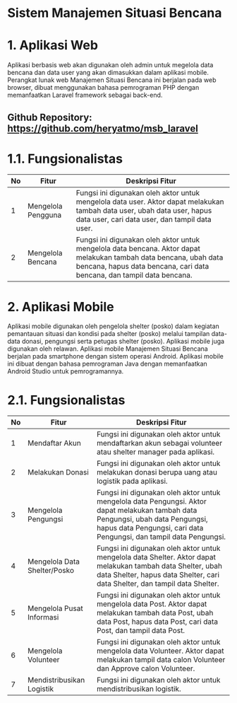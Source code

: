 # Sistem Manajemen Situasi Bencana

# 1. Aplikasi Web 
Aplikasi berbasis web akan digunakan oleh admin untuk megelola data bencana dan data user yang akan dimasukkan dalam aplikasi mobile. Perangkat lunak web Manajemen Situasi Bencana ini berjalan pada web browser, dibuat menggunakan bahasa pemrograman PHP dengan memanfaatkan Laravel framework sebagai back-end.
## Github Repository: https://github.com/heryatmo/msb_laravel

# 1.1. Fungsionalistas

| No | Fitur | Deskripsi Fitur |
| ------------- | ------------- | ------------- |
| 1  | Mengelola Pengguna | Fungsi ini digunakan oleh aktor untuk mengelola data user. Aktor dapat melakukan tambah data user, ubah data user, hapus data user, cari data user, dan tampil data user.  |
| 2  | Mengelola Bencana  | Fungsi ini digunakan oleh aktor untuk mengelola data bencana. Aktor dapat melakukan tambah data bencana, ubah data bencana, hapus data bencana, cari data bencana, dan tampil data bencana.  |

# 2. Aplikasi Mobile 
Aplikasi mobile digunakan oleh pengelola shelter (posko) dalam kegiatan pemantauan situasi dan kondisi pada shelter (posko) melalui tampilan data-data donasi, pengungsi serta petugas shelter (posko). Aplikasi mobile juga digunakan oleh relawan. Aplikasi mobile Manajemen Situasi Bencana berjalan pada smartphone dengan sistem operasi Android. Aplikasi mobile ini dibuat dengan bahasa pemrograman Java dengan memanfaatkan Android Studio untuk pemrogramannya.

# 2.1. Fungsionalistas

| No | Fitur | Deskripsi Fitur |
| ------------- | ------------- | ------------- |
| 1  | Mendaftar Akun | Fungsi ini digunakan oleh aktor untuk mendaftarkan akun sebagai volunteer atau shelter manager pada aplikasi.  |
| 2  | Melakukan Donasi | Fungsi ini digunakan oleh aktor untuk melakukan donasi berupa uang atau logistik pada aplikasi.  |
| 3  | Mengelola Pengungsi  | Fungsi ini digunakan oleh aktor untuk mengelola data Pengungsi. Aktor dapat melakukan tambah data Pengungsi, ubah data Pengungsi, hapus data Pengungsi, cari data Pengungsi, dan tampil data Pengungsi. |
| 4 | Mengelola Data Shelter/Posko  | Fungsi ini digunakan oleh aktor untuk mengelola data Shelter. Aktor dapat melakukan tambah data Shelter, ubah data Shelter, hapus data Shelter, cari data Shelter, dan tampil data Shelter. |
| 5  | Mengelola Pusat Informasi  | Fungsi ini digunakan oleh aktor untuk mengelola data Post. Aktor dapat melakukan tambah data Post, ubah data Post, hapus data Post, cari data Post, dan tampil data Post.  |
| 6  | Mengelola Volunteer  | Fungsi ini digunakan oleh aktor untuk mengelola data Volunteer. Aktor dapat melakukan tampil data calon Volunteer dan Approve calon Volunteer.  |
| 7  | Mendistribusikan Logistik | Fungsi ini digunakan oleh aktor untuk mendistribusikan logistik.  |

